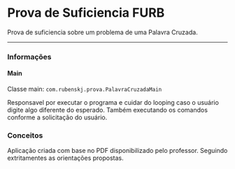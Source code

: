 # Prova de Suficiencia FURB

<p>Prova de suficiencia sobre um problema de uma Palavra Cruzada.</p>

---

### Informações

#### Main

Classe main:
`com.rubenskj.prova.PalavraCruzadaMain`

Responsavel por executar o programa e cuidar do looping caso o usuário digite algo diferente do esperado. Também executando os comandos conforme a solicitação do usuário.

### Conceitos

<p>Aplicação criada com base no PDF disponibilizado pelo professor. Seguindo extritamentes as orientações propostas.</p>